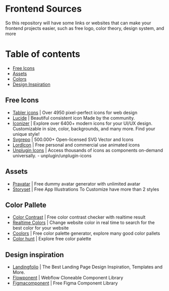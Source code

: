 # Frontend Sources

So this repository will have some links or websites that can make your frontend projects easier, such as free logo, color theory, design system, and more

# Table of contents
  * [Free Icons](#free-icons)
  * [Assets](#assets)
  * [Colors](#color-pallete)
  * [Design Inspiration](#design-inspiration)

## Free Icons
  * [Tabler icons](https://tabler.io/icons) | Over 4950 pixel-perfect icons for web design
  * [Lucide](https://lucide.dev) | Beautiful consistent icon Made by the community.
  * [Iconizer](https://www.iconizer.io) | Explore over 6400+ modern icons for your UI/UX design. Customizable in size, color, backgrounds, and many more. Find your unique style!
  * [Svgrepo](https://www.svgrepo.com) | 500.000+ Open-licensed SVG Vector and Icons
  * [LordIcon](https://lordicon.com) | Free personal and commercial use animated icons
  * [Unplugin Icons](https://github.com/unplugin/unplugin-icons) | Access thousands of icons as components on-demand universally. - unplugin/unplugin-icons

## Assets
  * [Pravatar](https://pravatar.cc) | Free dummy avatar generator with unlimited avatar
  * [Storyset](https://storyset.com/app) | Free App Illustrations To Customize have more than 2 styles

## Color Pallete
 * [Color Contrast](https://colourcontrast.cc/) | Free color contrast checker with realtime result
 * [Realtime Colors](https://www.realtimecolors.com) | Change website color in real time to search for the best color for your website
 * [Coolors](https://coolors.co) | Free color palette generator, explore many good color pallets
 * [Color hunt](https://colorhunt.co) | Explore free color palette

## Design inspiration
 * [Landingfolio](https://www.landingfolio.com) | The Best Landing Page Design Inspiration, Templates and More.
 * [Flowponent](https://www.flowponent.com) | Webflow Cloneable Component Library
 * [Figmacomponent](https://www.figcomponents.com) | Free Figma Component Library


